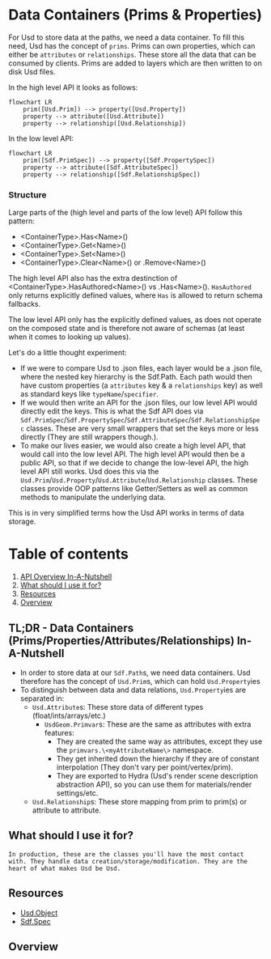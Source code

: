 # Data Containers (Prims & Properties)
For Usd to store data at the paths, we need a data container.
To fill this need, Usd has the concept of `prims`. 
Prims can own properties, which can either be `attributes` or `relationships`. These store all the data that can be consumed by clients. Prims are added to layers which are then written to on disk Usd files.

In the high level API it looks as follows:
```mermaid
flowchart LR
    prim([Usd.Prim]) --> property([Usd.Property])
    property --> attribute([Usd.Attribute])
    property --> relationship([Usd.Relationship])
```
In the low level API:
```mermaid
flowchart LR
    prim([Sdf.PrimSpec]) --> property([Sdf.PropertySpec])
    property --> attribute([Sdf.AttributeSpec])
    property --> relationship([Sdf.RelationshipSpec])
```

### Structure
Large parts of the (high level and parts of the low level) API follow this pattern:

- \<ContainerType\>.Has\<Name\>()
- \<ContainerType\>.Get\<Name\>()
- \<ContainerType\>.Set\<Name\>()
- \<ContainerType\>.Clear\<Name\>() or .Remove\<Name\>()

The high level API also has the extra destinction of \<ContainerType\>.HasAuthored\<Name\>() vs .Has\<Name\>().
`HasAuthored` only returns explicitly defined values, where `Has` is allowed to return schema fallbacks.

The low level API only has the explicitly defined values, as does not operate on the composed state and is therefore not aware of schemas (at least when it comes to looking up values). 

Let's do a little thought experiment:
- If we were to compare Usd to .json files, each layer would be a .json file, where the nested key hierarchy is the Sdf.Path. Each path would then have custom properties (a `attributes` key & a `relationships` key) as well as standard keys like `typeName`/`specifier`.
- If we would then write an API for the .json files, our low level API would directly edit the keys. This is what the Sdf API does via `Sdf.PrimSpec`/`Sdf.PropertySpec`/`Sdf.AttributeSpec`/`Sdf.RelationshipSpec` classes. These are very small wrappers that set the keys more or less directly (They are still wrappers though.).
- To make our lives easier, we would also create a high level API, that would call into the low level API. The high level API would then be a public API, so that if we decide to change the low-level API, the high level API still works. Usd does this via the `Usd.Prim`/`Usd.Property`/`Usd.Attribute`/`Usd.Relationship` classes. These classes provide OOP patterns like Getter/Setters as well as common methods to manipulate the underlying data.

This is in very simplified terms how the Usd API works in terms of data storage.

# Table of contents
1. [API Overview In-A-Nutshell](#summary)
2. [What should I use it for?](#usage)
3. [Resources](#resources)
4. [Overview](#overview)

## TL;DR - Data Containers (Prims/Properties/Attributes/Relationships) In-A-Nutshell <a name="summary"></a>
- In order to store data at our `Sdf.Path`s, we need data containers. Usd therefore has the concept of `Usd.Prim`s, which can hold `Usd.Property`ies
- To distinguish between data and data relations, `Usd.Property`ies are separated in:
    - `Usd.Attribute`s: These store data of different types (float/ints/arrays/etc.)
        - `UsdGeom.Primvar`s: These are the same as attributes with extra features:
            - They are created the same way as attributes, except they use the `primvars.\<myAttributeName\>` namespace.
            - They get inherited down the hierarchy if they are of constant interpolation (They don't vary per point/vertex/prim).
            - They are exported to Hydra (Usd's render scene description abstraction API), so you can use them for materials/render settings/etc.
    - `Usd.Relationship`s: These store mapping from prim to prim(s) or attribute to attribute.

## What should I use it for? <a name="usage"></a>
~~~admonish tip
In production, these are the classes you'll have the most contact with. They handle data creation/storage/modification. They are the heart of what makes Usd be Usd.
~~~

## Resources <a name="resources"></a>
- [Usd.Object](https://openusd.org/dev/api/class_usd_object.html)
- [Sdf.Spec](https://openusd.org/dev/api/class_sdf_spec.html)

## Overview <a name="overview"></a>
